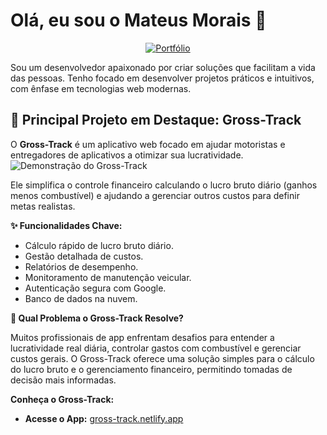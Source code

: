 # Olá, eu sou o Mateus Morais 👋

<div align="center">

[![Portfólio](https://img.shields.io/badge/Portfólio-Ver%20Online-brightgreen?style=for-the-badge&logo=netlify)](https://portfolio-mateusmorais.netlify.app)

</div>

Sou um desenvolvedor apaixonado por criar soluções que facilitam a vida das pessoas. Tenho focado em desenvolver projetos práticos e intuitivos, com ênfase em tecnologias web modernas.

## 🚀 Principal Projeto em Destaque: Gross-Track

O **Gross-Track** é um aplicativo web focado em ajudar motoristas e entregadores de aplicativos a otimizar sua lucratividade.
<br>
![Demonstração do Gross-Track](https://github.com/mateusmoraiss/mateusmoraiss/blob/main/gross-track-gif.gif?raw=true)

Ele simplifica o controle financeiro calculando o lucro bruto diário (ganhos menos combustível) e ajudando a gerenciar outros custos para definir metas realistas.

**✨ Funcionalidades Chave:**
*   Cálculo rápido de lucro bruto diário.
*   Gestão detalhada de custos.
*   Relatórios de desempenho.
*   Monitoramento de manutenção veicular.
*   Autenticação segura com Google.
*   Banco de dados na nuvem.

**🎯 Qual Problema o Gross-Track Resolve?**

Muitos profissionais de app enfrentam desafios para entender a lucratividade real diária, controlar gastos com combustível e gerenciar custos gerais. O Gross-Track oferece uma solução simples para o cálculo do lucro bruto e o gerenciamento financeiro, permitindo tomadas de decisão mais informadas.

**Conheça o Gross-Track:**
*   **Acesse o App:** [gross-track.netlify.app](https://gross-track.netlify.app/)
